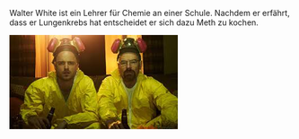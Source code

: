 Walter White ist ein Lehrer für Chemie an einer Schule.  Nachdem er erfährt, dass er Lungenkrebs hat entscheidet er sich dazu Meth zu kochen.

![](../../Attachments/Pasted%20image%2020251023011827.png)